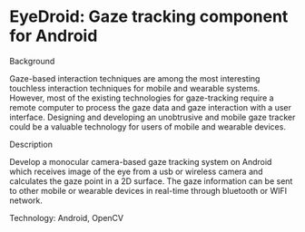 EyeDroid: Gaze tracking component for Android
========

Background

Gaze-based interaction techniques are among the most interesting touchless interaction techniques for mobile and wearable systems. 
However, most of the existing technologies for gaze-tracking require a remote computer to process the gaze data and gaze 
interaction with a user interface. Designing and developing an unobtrusive and mobile gaze tracker could be a valuable technology 
for users of mobile and wearable devices.

Description

Develop a monocular camera-based gaze tracking system on Android which receives image of the eye from a usb or wireless camera 
and calculates the gaze point in a 2D surface. The gaze information can be sent to other mobile or wearable devices in real-time 
through bluetooth or WIFI network.

Technology: Android, OpenCV
